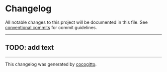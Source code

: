 # Changelog
All notable changes to this project will be documented in this file. See [conventional commits](https://www.conventionalcommits.org/) for commit guidelines.

- - -
## TODO: add text

- - -

This changelog was generated by [cocogitto](https://github.com/oknozor/cocogitto).
